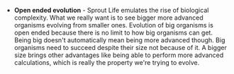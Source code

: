 - **Open ended evolution** - Sprout Life emulates the rise of biological complexity. What we really want is to see bigger more advanced organisms evolving from smaller ones. Evolution of big organisms is open ended because there is no limit to how big organisms can get. Being big doesn't automatically mean being more advanced though. Big organisms need to succeed despite their size not because of it. A bigger size brings other advantages like being able to perform more advanced calculations, which is really the property we're trying to evolve.
